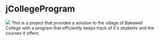 # jCollegeProgram
<img src="https://logolook.net/wp-content/uploads/2022/11/Java-Logo.png">
This is a project that provides a solution to the village of Bakewell College with a program that efficiently keeps track of it's students and the courses it offers.
